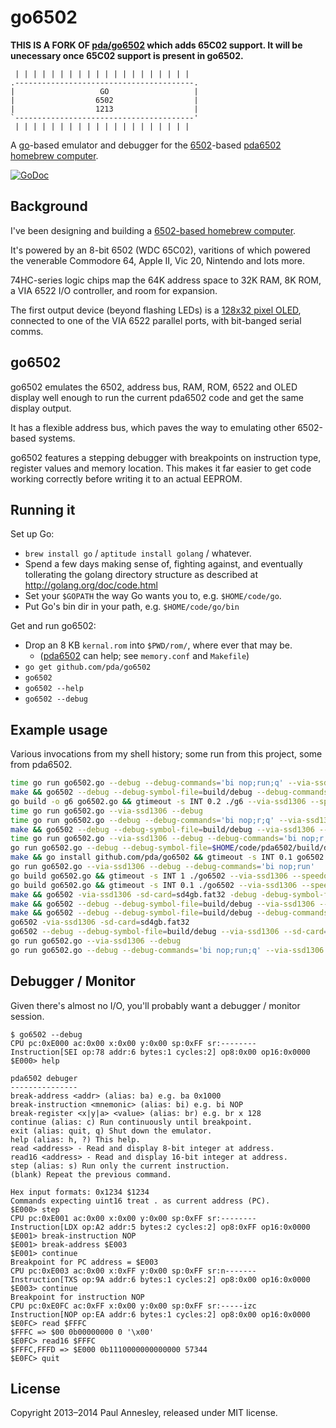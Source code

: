 go6502
======

**THIS IS A FORK OF [pda/go6502](https://github.com/pda/go6502) which adds 65C02
support. It will be unecessary once 65C02 support is present in go6502.**

```
 | | | | | | | | | | | | | | | | | | | |
.----------------------------------------.
|                   GO                   |
|                  6502                  |
|                  1213                  |
`----------------------------------------'
 | | | | | | | | | | | | | | | | | | | |
```

A [go][golang]-based emulator and debugger for the [6502][6502]-based
[pda6502 homebrew computer][pda6502].

[![GoDoc](https://godoc.org/github.com/pda/go6502?status.png)](https://godoc.org/github.com/pda/go6502)

Background
----------

I've been designing and building a [6502-based homebrew computer][pda6502].

It's powered by an 8-bit 6502 (WDC 65C02), varitions of which powered the
venerable Commodore 64, Apple II, Vic 20, Nintendo and lots more.

74HC-series logic chips map the 64K address space to 32K RAM, 8K ROM, a VIA
6522 I/O controller, and room for expansion.

The first output device (beyond flashing LEDs) is a [128x32 pixel OLED][oled],
connected to one of the VIA 6522 parallel ports, with bit-banged serial comms.


go6502
------

go6502 emulates the 6502, address bus, RAM, ROM, 6522 and OLED display well
enough to run the current pda6502 code and get the same display output.

It has a flexible address bus, which paves the way to emulating other
6502-based systems.

go6502 features a stepping debugger with breakpoints on instruction type,
register values and memory location. This makes it far easier to get code
working correctly before writing it to an actual EEPROM.


Running it
----------

Set up Go:

* `brew install go` / `aptitude install golang` / whatever.
* Spend a few days making sense of, fighting against, and eventually
  tollerating the golang directory structure as described at
  http://golang.org/doc/code.html
* Set your `$GOPATH` the way Go wants you to, e.g. `$HOME/code/go`.
* Put Go's bin dir in your path, e.g. `$HOME/code/go/bin`

Get and run go6502:

* Drop an 8 KB `kernal.rom` into `$PWD/rom/`, where ever that may be.
    * ([pda6502][pda6502] can help; see `memory.conf` and `Makefile`)
* `go get github.com/pda/go6502`
* `go6502`
* `go6502 --help`
* `go6502 --debug`


Example usage
-------------

Various invocations from my shell history; some run from this project, some from pda6502.

```sh
time go run go6502.go --debug --debug-commands='bi nop;run;q' --via-ssd1306 && open output.png
make && go6502 --debug --debug-symbol-file=build/debug --debug-commands="bi nop;c;q" --via-ssd1306 --sd-card=sd.bin
go build -o g6 go6502.go && gtimeout -s INT 0.2 ./g6 --via-ssd1306 --speedometer
time go run go6502.go --via-ssd1306 --debug
time go run go6502.go --debug --debug-commands='bi nop;r;q' --via-ssd1306 && open output.png
make && go6502 --debug --debug-symbol-file=build/debug --via-ssd1306 --sd-card=sd.bin
time go run go6502.go --via-ssd1306 --debug --debug-commands='bi nop;r;q' && open output.png
go run go6502.go --debug --debug-symbol-file=$HOME/code/pda6502/build/debug --via-ssd1306 --sd-card=$HOME/code/pda6502/sd.bin
make && go install github.com/pda/go6502 && gtimeout -s INT 0.1 go6502 --via-ssd1306 --sd-card="sd.bin" ; open ssd1306.png
go run go6502.go --via-ssd1306 --debug --debug-commands='bi nop;run'
go build go6502.go && gtimeout -s INT 1 ./go6502 --via-ssd1306 --speedometer
go build go6502.go && gtimeout -s INT 0.1 ./go6502 --via-ssd1306 --speedometer
make && go6502 -via-ssd1306 -sd-card=sd4gb.fat32 -debug -debug-symbol-file=build/debug -debug-commands="ba Halt; c; q" && hd -s 0x6000 -n 512 core
make && go6502 --debug --debug-symbol-file=build/debug --via-ssd1306 --sd-card=sd.bin --debug-commands="bi nop; c; q"
make && go6502 --debug --debug-symbol-file=build/debug --debug-commands="bi nop;c;q" --via-ssd1306 --sd-card=sd.bin && open ssd1306.png
go6502 -via-ssd1306 -sd-card=sd4gb.fat32
go6502 --debug --debug-symbol-file=build/debug --via-ssd1306 --sd-card=sd.bin
go run go6502.go --via-ssd1306 --debug
go run go6502.go --debug --debug-commands='bi nop;run;q' --via-ssd1306
```


Debugger / Monitor
------------------

Given there's almost no I/O, you'll probably want a debugger / monitor session.

```
$ go6502 --debug
CPU pc:0xE000 ac:0x00 x:0x00 y:0x00 sp:0xFF sr:--------
Instruction[SEI op:78 addr:6 bytes:1 cycles:2] op8:0x00 op16:0x0000
$E000> help

pda6502 debuger
---------------
break-address <addr> (alias: ba) e.g. ba 0x1000
break-instruction <mnemonic> (alias: bi) e.g. bi NOP
break-register <x|y|a> <value> (alias: br) e.g. br x 128
continue (alias: c) Run continuously until breakpoint.
exit (alias: quit, q) Shut down the emulator.
help (alias: h, ?) This help.
read <address> - Read and display 8-bit integer at address.
read16 <address> - Read and display 16-bit integer at address.
step (alias: s) Run only the current instruction.
(blank) Repeat the previous command.

Hex input formats: 0x1234 $1234
Commands expecting uint16 treat . as current address (PC).
$E000> step
CPU pc:0xE001 ac:0x00 x:0x00 y:0x00 sp:0xFF sr:--------
Instruction[LDX op:A2 addr:5 bytes:2 cycles:2] op8:0xFF op16:0x0000
$E001> break-instruction NOP
$E001> break-address $E003
$E001> continue
Breakpoint for PC address = $E003
CPU pc:0xE003 ac:0x00 x:0xFF y:0x00 sp:0xFF sr:n-------
Instruction[TXS op:9A addr:6 bytes:1 cycles:2] op8:0x00 op16:0x0000
$E003> continue
Breakpoint for instruction NOP
CPU pc:0xE0FC ac:0xFF x:0x00 y:0x00 sp:0xFF sr:-----izc
Instruction[NOP op:EA addr:6 bytes:1 cycles:2] op8:0x00 op16:0x0000
$E0FC> read $FFFC
$FFFC => $00 0b00000000 0 '\x00'
$E0FC> read16 $FFFC
$FFFC,FFFD => $E000 0b1110000000000000 57344
$E0FC> quit
```


License
-------

Copyright 2013–2014 Paul Annesley, released under MIT license.


[6502]: http://en.wikipedia.org/wiki/MOS_Technology_6502
[golang]: http://golang.org/
[c64.rb]: https://github.com/pda/c64.rb
[pda6502]: https://github.com/pda/pda6502
[homebrew]: http://brew.sh/
[oled]: https://www.adafruit.com/products/661
